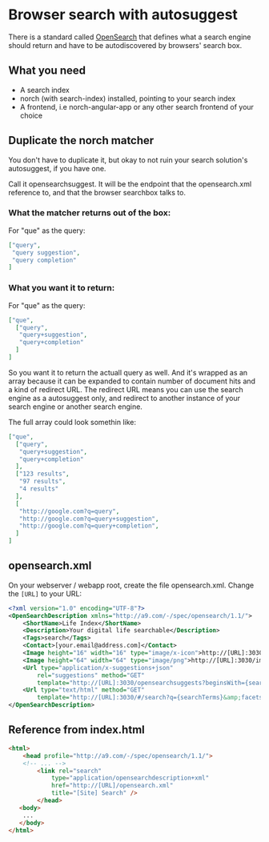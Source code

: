 # Browser search with autosuggest
There is a standard called [OpenSearch](http://www.opensearch.org/) that defines what a search engine should return and have to be autodiscovered by browsers' search box.

## What you need
- A search index
- norch (with search-index) installed, pointing to your search index
- A frontend, i.e norch-angular-app or any other search frontend of your choice

## Duplicate the norch matcher
You don't have to duplicate it, but okay to not ruin your search solution's autosuggest, if you have one.

Call it opensearchsuggest. It will be the endpoint that the opensearch.xml reference to, and that the browser searchbox talks to.

### What the matcher returns out of the box:
For "que" as the query:

```json
["query",
 "query suggestion",
 "query completion"
]
```

### What you want it to return:
For "que" as the query:

```json
["que",
  ["query",
   "query+suggestion",
   "query+completion"
  ]
]
```
So you want it to return the actuall query as well. And it's wrapped as an array because it can be expanded to contain number of document hits and a kind of redirect URL. The redirect URL means you can use the search engine as a autosuggest only, and redirect to another instance of your search engine or another search engine.

The full array could look somethin like:

```json
["que",
  ["query",
   "query+suggestion",
   "query+completion"
  ],
  ["123 results",
   "97 results",
   "4 results"
  ],
  [
   "http://google.com?q=query",
   "http://google.com?q=query+suggestion",
   "http://google.com?q=query+completion",
  ]
]
```


## opensearch.xml
On your webserver / webapp root, create the file opensearch.xml. Change the `[URL]` to your URL:
```xml
<?xml version="1.0" encoding="UTF-8"?>
<OpenSearchDescription xmlns="http://a9.com/-/spec/opensearch/1.1/">
    <ShortName>Life Index</ShortName>
    <Description>Your digital life searchable</Description>
    <Tags>search</Tags>
    <Contact>[your.email@address.com]</Contact>
    <Image height="16" width="16" type="image/x-icon">http://[URL]:3030/images/favicon.ico</Image>
    <Image height="64" width="64" type="image/png">http://[URL]:3030/images/favicon.png</Image>
    <Url type="application/x-suggestions+json"
        rel="suggestions" method="GET"
        template="http://[URL]:3030/opensearchsuggests?beginsWith={searchTerms}" />
    <Url type="text/html" method="GET"
        template="http://[URL]:3030/#/search?q={searchTerms}&amp;facets=user,type,tags"/>
</OpenSearchDescription>
```

## Reference from index.html

```html
<html>
    <head profile="http://a9.com/-/spec/opensearch/1.1/">
    <!-- ... -->
        <link rel="search"
            type="application/opensearchdescription+xml"
            href="http://[URL]/opensearch.xml"
            title="[Site] Search" />
        </head>
   <body>
    ...
   </body>
</html>

```

